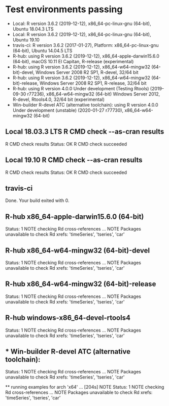 
# Test environments passing
* Local: R version 3.6.2 (2019-12-12), x86_64-pc-linux-gnu (64-bit), 
Ubuntu 18.04.3 LTS
* Local: R version 3.6.2 (2019-12-12), x86_64-pc-linux-gnu (64-bit), 
Ubuntu 19.10
* travis-ci: R version 3.6.2 (2017-01-27), Platform: x86_64-pc-linux-gnu (64-bit), 
Ubuntu 14.04.5 LTS
* R-hub: using R version 3.6.2 (2019-12-12), x86_64-apple-darwin15.6.0 (64-bit), 
macOS 10.11 El Capitan, R-release (experimental)
* R-hub: using R version 3.6.2 (2019-12-12), x86_64-w64-mingw32 (64-bit)-devel, 
Windows Server 2008 R2 SP1, R-devel, 32/64 bit 
* R-hub: using R version 3.6.2 (2019-12-12), x86_64-w64-mingw32 (64-bit)-release, 
Windows Server 2008 R2 SP1, R-release, 32/64 bit
* R-hub: using R version 4.0.0 Under development (Testing Rtools) (2019-09-30 r77236), 
x86_64-w64-mingw32 (64-bit) 
Windows Server 2012, R-devel, Rtools4.0, 32/64 bit (experimental)
* Win-builder R-devel ATC (alternative toolchain): using R version 4.0.0 Under development (unstable) (2020-01-27 r77730),
x86_64-w64-mingw32 (64-bit)


## Local 18.03.3 LTS R CMD check --as-cran results
R CMD check results
Status: OK
R CMD check succeeded

## Local 19.10 R CMD check --as-cran results
R CMD check results
Status: OK
R CMD check succeeded

## travis-ci
Done. Your build exited with 0.

## R-hub x86_64-apple-darwin15.6.0 (64-bit)
Status: 1 NOTE
checking Rd cross-references ... NOTE
Packages unavailable to check Rd xrefs: 'timeSeries', 'tseries', 'car'

## R-hub x86_64-w64-mingw32 (64-bit)-devel
Status: 1 NOTE
checking Rd cross-references ... NOTE
Packages unavailable to check Rd xrefs: 'timeSeries', 'tseries', 'car'

## R-hub x86_64-w64-mingw32 (64-bit)-release
Status: 1 NOTE
checking Rd cross-references ... NOTE
Packages unavailable to check Rd xrefs: 'timeSeries', 'tseries', 'car'

## R-hub windows-x86_64-devel-rtools4
Status: 1 NOTE
checking Rd cross-references ... NOTE
Packages unavailable to check Rd xrefs: 'timeSeries', 'tseries', 'car'

## * Win-builder R-devel ATC (alternative toolchain):
Status: 1 NOTE
checking Rd cross-references ... NOTE
Packages unavailable to check Rd xrefs: 'timeSeries', 'tseries', 'car'

** running examples for arch 'x64' ... [204s] NOTE
Status: 1 NOTE
checking Rd cross-references ... NOTE
Packages unavailable to check Rd xrefs: 'timeSeries', 'tseries', 'car'
